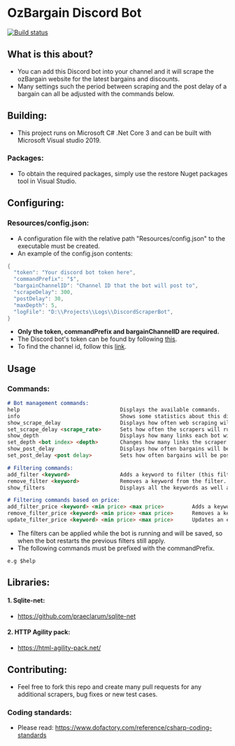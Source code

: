 # OzBargain Discord Bot
[![Build status](https://ci.appveyor.com/api/projects/status/7hemkueb44yb9r0v?svg=true)](https://ci.appveyor.com/project/matthewT53/discord-scraper-bot)
## What is this about?
* You can add this Discord bot into your channel and it will scrape the ozBargain website for the latest bargains and discounts.
* Many settings such the period between scraping and the post delay of a bargain can all be adjusted with the commands below.

## Building:
* This project runs on Microsoft C# .Net Core 3 and can be built with Microsoft Visual studio 2019. 
### Packages:
* To obtain the required packages, simply use the restore Nuget packages tool in Visual Studio. 

## Configuring:
### Resources/config.json:
* A configuration file with the relative path "Resources/config.json" to the executable must be created.
* An example of the config.json contents:
```c#
{
  "token": "Your discord bot token here",
  "commandPrefix": "$",
  "bargainChannelID": "Channel ID that the bot will post to",
  "scrapeDelay": 300,
  "postDelay": 30,
  "maxDepth": 5,
  "logFile": "D:\\Projects\\Logs\\DiscordScraperBot",
}
```
* **Only the token, commandPrefix and bargainChannelID are required.**
* The Discord bot's token can be found by following [this](https://discordpy.readthedocs.io/en/latest/discord.html).
* To find the channel id, follow this [link](https://stackoverflow.com/questions/41515134/discord-bot-cant-get-channel-by-name).

## Usage
### Commands:
```markdown
# Bot management commands:
help                                Displays the available commands.
info                                Shows some statistics about this discord bot.
show_scrape_delay                   Displays how often web scraping will occur (seconds).
set_scrape_delay <scrape_rate>      Sets how often the scrapers will run (seconds).
show_depth                          Displays how many links each bot will follow to scrape.
set_depth <bot index> <depth>       Changes how many links the scraper will follow.
show_post_delay                     Displays how often bargains will be posted to the discord channel (milliseconds).
set_post_delay <post delay>         Sets how often bargains will be posted to the discord channel (milliseconds).

# Filtering commands:
add_filter <keyword>                Adds a keyword to filter (this filter is applied to the name of the item as well as any categories it belongs to e.g electronics)
remove_filter <keyword>             Removes a keyword from the filter.
show_filters                        Displays all the keywords as well as their prices that are being used as filters.

# Filtering commands based on price:
add_filter_price <keyword> <min price> <max price>         Adds a keyword and a price to filter for.
remove_filter_price <keyword> <min price> <max price>      Removes a keyword and its price from filtering.
update_filter_price <keyword> <min price> <max price>      Updates an existing filter keyword with a new price.
```
* The filters can be applied while the bot is running and will be saved, so when the bot restarts the previous filters still apply.
* The following commands must be prefixed with the commandPrefix.
```
e.g $help
```

## Libraries:
#### 1. Sqlite-net:
* https://github.com/praeclarum/sqlite-net
#### 2. HTTP Agility pack:
* https://html-agility-pack.net/

## Contributing:
* Feel free to fork this repo and create many pull requests for any additional scrapers, bug fixes or new test cases. 

### Coding standards:
* Please read: https://www.dofactory.com/reference/csharp-coding-standards

